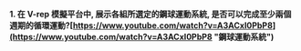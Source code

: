 #### 1. 在 V-rep 模擬平台中, 展示各組所選定的鋼球運動系統, 是否可以完成至少兩個週期的循環運動?[https://www.youtube.com/watch?v=A3ACxl0PbP8](https://www.youtube.com/watch?v=A3ACxl0PbP8 "鋼球運動系統")



